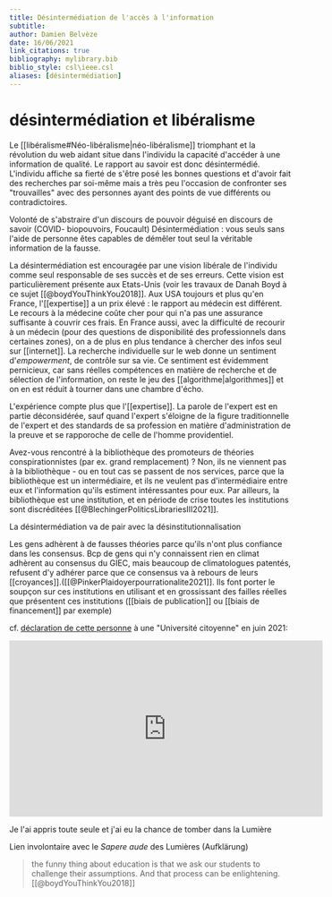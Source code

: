 ```yaml
---
title: Désintermédiation de l'accès à l'information
subtitle:
author: Damien Belvèze
date: 16/06/2021
link_citations: true
bibliography: mylibrary.bib
biblio_style: csl\ieee.csl
aliases: [désintermédiation]
---
```


# désintermédiation et libéralisme

Le [[libéralisme#Néo-libéralisme|néo-libéralisme]] triomphant et la révolution du web aidant situe dans l'individu la capacité d'accéder à une information de qualité. 
Le rapport au savoir est donc désintermédié. 
L'individu affiche sa fierté de s'être posé les bonnes questions et d'avoir fait des recherches par soi-même mais a très peu l'occasion de confronter ses "trouvailles" avec des personnes ayant des points de vue différents ou contradictoires. 

Volonté de s'abstraire d'un discours de pouvoir déguisé en discours de savoir (COVID- biopouvoirs, Foucault)
Désintermédiation : vous seuls sans l'aide de personne êtes capables de démêler tout seul la véritable information de la fausse.

La désintermédiation est encouragée par une vision libérale de l'individu comme seul responsable de ses succès et de ses erreurs. Cette vision est particulièrement présente aux Etats-Unis (voir les travaux de Danah Boyd à ce sujet [[@boydYouThinkYou2018]].
Aux USA toujours et plus qu'en France, l'[[expertise]] a un prix élevé : le rapport au médecin est différent. Le recours à la médecine coûte cher pour qui n'a pas une assurance suffisante à couvrir ces frais.
 En France aussi, avec la difficulté de recourir à un médecin (pour des questions de disponibilité des professionnels dans certaines zones), on a de plus en plus tendance à chercher des infos seul sur [[internet]]. La recherche individuelle sur le web donne un sentiment d'*empowerment*, de contrôle sur sa vie. Ce sentiment est évidemment pernicieux, car sans réelles compétences en matière de recherche et de sélection de l'information, on reste le jeu des [[algorithme|algorithmes]] et on en est réduit à tourner dans une chambre d'écho.

L'expérience compte plus que l'[[expertise]]. La parole de l'expert est en partie déconsidérée, sauf quand l'expert s'éloigne de la figure traditionnelle de l'expert et des standards de sa profession en matière d'administration de la preuve et se rapporoche de celle de l'homme providentiel.

Avez-vous rencontré à la bibliothèque des promoteurs de théories conspirationnistes (par ex. grand remplacement) ? Non, ils ne viennent pas à la bibliothèque - ou en tout cas se passent de nos services, parce que la bibliothèque est un intermédiaire, et ils ne veulent pas d'intermédiaire entre eux et l'information qu'ils estiment intéressantes pour eux. Par ailleurs, la bibliothèque est une institution, et en période de crise toutes les institutions sont discréditées [[@BlechingerPoliticsLibrariesIII2021]].

La désintermédiation va de pair avec la désinstitutionnalisation

Les gens adhèrent à de fausses théories parce qu'ils n'ont plus confiance dans les consensus. 
Bcp de gens qui n'y connaissent rien en climat adhèrent au consensus du GIEC, mais beaucoup de climatologues patentés, refusent d'y adhérer parce que ce consensus va à rebours de leurs [[croyances]].([[@PinkerPlaidoyerpourrationalite2021]]. Ils font porter le soupçon sur ces institutions en utilisant et en grossissant des failles réelles que présentent ces institutions ([[biais de publication]] ou [[biais de financement]] par exemple)

cf. [déclaration de cette personne](https://youtu.be/JajaQy8PWQs?t=457) à une "Université citoyenne" en juin 2021:

<iframe width="560" height="315" src="https://www.youtube.com/embed/JajaQy8PWQs?start=457" title="YouTube video player" frameborder="0" allow="accelerometer; autoplay; clipboard-write; encrypted-media; gyroscope; picture-in-picture" allowfullscreen></iframe>

Je l'ai appris toute seule et j'ai eu la chance de tomber dans la Lumière

Lien involontaire avec le *Sapere aude* des Lumières (Aufklärung)

> the funny thing about education is that we ask our students to challenge their assumptions. And that process can be enlightening.[[@boydYouThinkYou2018]]







